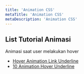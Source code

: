 ```yaml
---
title: 'Animation CSS'
metaTitle: 'Animation CSS'
metaDescription: 'Animation CSS'
---
```


## List Tutorial Animasi

Animasi saat user melakukan hover

- [Hover Animation Link Underline](https://tobiasahlin.com/blog/css-trick-animating-link-underlines/)
- [10 Animation Hover Underline](https://speckyboy.com/underline-text-effects-css/)
